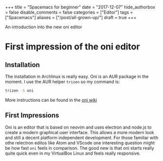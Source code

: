 
+++
title = "Spacemacs for beginner"
date = "2017-12-07"
hide_authorbox = false
disable_comments = false
categories = ["Editor"]
tags = ["Spacemacs"]
aliases = ["/post/all-grown-up/"]
draft = true
+++

An introduction into the new oni editor

<!--more-->
# First impression of the oni editor

## Installation
The installation in Archlinux is really easy. Oni is an AUR package in the moment.  I use the AUR helper `trizen` so my command is:
```bash
trizen -S oni
```

More instructions can be found in the [oni wiki](https://github.com/onivim/oni/wiki/Installation-Guide)

## First Impressions
Oni is an editor that is based on neovim and uses electron and node.js to create a modern graphical user interface. This allows a more modern look and still a decent platform independent development. For those familiar with othe relectron editos like Atom and VScode one interesting question might be how fast `oni` feels in comparison. The good new is that oni starts really quite quick even in my VirtualBox Linux and feels really responsive.


